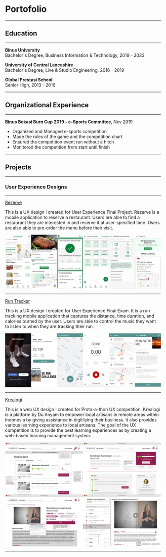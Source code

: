 # Portofolio

---

## Education

---

<b>Binus University</b>
<br>
Bachelor's Degree, Business Information & Technology, 2019 - 2023

<b>University of Central Lancashire</b>
<br>
Bachelor's Degree, Live & Studio Engineering, 2016 - 2019

<b>Global Prestasi School</b>
<br>
Senior High, 2013 - 2016

---

## Organizational Experience

---

<b>Binus Bekasi Burn Cup 2019 - e-Sports Committee</b>, Nov 2019
<br>
<ul>
  <li>Organized and Managed e-sports competition</li>
  <li>Made the rules of the game and the competition chart</li>
  <li>Ensured the competition event run without a hitch</li>
  <li>Monitored the competition from start until finish</li>
</ul>


---

## Projects
 
---

### User Experience Designs

---

[Rezerve]()

This is a UX design I created for User Experience Final Project. Rezerve is a mobile application to reserve a restaurant. Users are able to find a restaurant they are interested in and reserve it at user-specified time. Users are also able to pre-order the menu before their visit. 

<img src="images/rezerve_thumb.png?raw=true"/>
 
---

[Run Tracker](http://example.com/)

This is a UX design I created for User Experience Final Exam. It is a run tracking mobile application that captures the distance, time duration, and calories burned by the user. Users are able to control the music they want to listen to when they are tracking their run.

<img src="images/runtracker_thumb.png?raw=true"/>
 
---

[Krealogi](http://example.com/)

This is a web UX design I created for Proto-a-thon UX competition. Krealogi is a platform by Du Anyam to empower local artisans in remote areas within Indonesia by giving assistance in digitlizing their business. It also provides various learning experience to local artisans. The goal of the UX competition is to provide the best learning experiences as by creating a web-based learning management system.

<img src="images/krealogi_thumb.png?raw=true"/>
 
---





